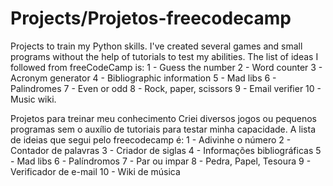 # Projects/Projetos-freecodecamp

Projects to train my Python skills. I've created several games and small programs without the help of tutorials to test my abilities. The list of ideas I followed from freeCodeCamp is: 
1 - Guess the number 
2 - Word counter 
3 - Acronym generator 
4 - Bibliographic information 
5 - Mad libs 
6 - Palindromes 
7 - Even or odd 
8 - Rock, paper, scissors 
9 - Email verifier 
10 - Music wiki.

Projetos para treinar meu conhecimento
Criei diversos jogos ou pequenos programas sem o auxílio de tutoriais para testar minha capacidade.
A lista de ideias que segui pelo freecodecamp é:
1 - Adivinhe o número
2 - Contador de palavras
3 - Criador de siglas
4 - Informações bibliográficas
5 - Mad libs
6 - Palíndromos
7 - Par ou impar
8 - Pedra, Papel, Tesoura
9 - Verificador de e-mail
10 - Wiki de música
